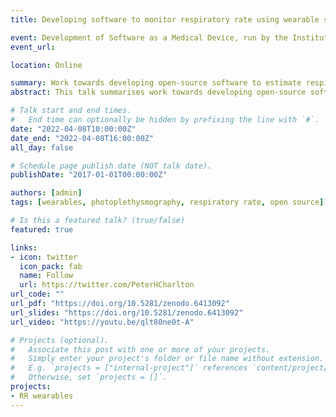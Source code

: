 ```yaml
---
title: Developing software to monitor respiratory rate using wearable sensors

event: Development of Software as a Medical Device, run by the Institute of Physics and Engineering in Medicine
event_url: 

location: Online

summary: Work towards developing open-source software to estimate respiratory rate from wearables 
abstract: This talk summarises work towards developing open-source software to estimate respiratory rate from wearables, including&#58; the development of a toolbox of open-source respiratory rate algorithms, a vision for biomedical signal processing software, and pressing questions for future work.

# Talk start and end times.
#   End time can optionally be hidden by prefixing the line with `#`.
date: "2022-04-08T10:00:00Z"
date_end: "2022-04-08T16:00:00Z"
all_day: false

# Schedule page publish date (NOT talk date).
publishDate: "2017-01-01T00:00:00Z"

authors: [admin]
tags: [wearables, photoplethysmography, respiratory rate, open source]

# Is this a featured talk? (true/false)
featured: true

links:
- icon: twitter
  icon_pack: fab
  name: Follow
  url: https://twitter.com/PeterHCharlton
url_code: ""
url_pdf: "https://doi.org/10.5281/zenodo.6413092"
url_slides: "https://doi.org/10.5281/zenodo.6413092"
url_video: "https://youtu.be/qlt80ne0t-A"

# Projects (optional).
#   Associate this post with one or more of your projects.
#   Simply enter your project's folder or file name without extension.
#   E.g. `projects = ["internal-project"]` references `content/project/deep-learning/index.md`.
#   Otherwise, set `projects = []`.
projects:
- RR wearables
---
```


<!-- {{% callout note %}} -->
<!-- Click on the **Slides** button above to view the built-in slides feature. -->
<!-- {{% /callout %}} -->
